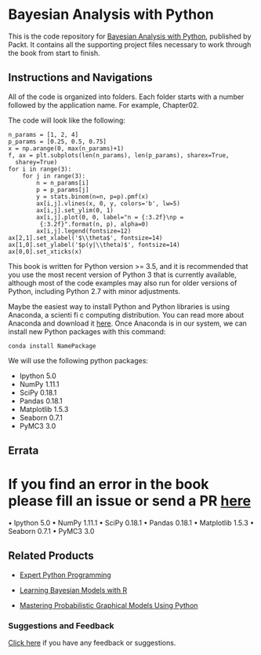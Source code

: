 # Bayesian Analysis with Python

This is the code repository for [Bayesian Analysis with Python](https://www.packtpub.com/big-data-and-business-intelligence/bayesian-analysis-python?utm_source=github&utm_medium=repository&utm_campaign=9781785883804), published by Packt. It contains all the supporting project files necessary to work through the book from start to finish.


## Instructions and Navigations

All of the code is organized into folders. Each folder starts with a number followed by the application name. For example, Chapter02.


The code will look like the following:
```
n_params = [1, 2, 4]
p_params = [0.25, 0.5, 0.75]
x = np.arange(0, max(n_params)+1)
f, ax = plt.subplots(len(n_params), len(p_params), sharex=True, 
  sharey=True)
for i in range(3):
    for j in range(3):
        n = n_params[i]
        p = p_params[j]
        y = stats.binom(n=n, p=p).pmf(x)
        ax[i,j].vlines(x, 0, y, colors='b', lw=5)
        ax[i,j].set_ylim(0, 1)
        ax[i,j].plot(0, 0, label="n = {:3.2f}\np = 
         {:3.2f}".format(n, p), alpha=0)
        ax[i,j].legend(fontsize=12)
ax[2,1].set_xlabel('$\\theta$', fontsize=14)
ax[1,0].set_ylabel('$p(y|\\theta)$', fontsize=14)
ax[0,0].set_xticks(x)
```

This book is written for Python version >= 3.5, and it is recommended that you use 
the most recent version of Python 3 that is currently available, although most of the 
code examples may also run for older versions of Python, including Python 2.7 with 
minor adjustments.

Maybe the easiest way to install Python and Python libraries is using Anaconda, 
a scienti fi c computing distribution. You can read more about Anaconda and 
download it [here](https://www.continuum.io/downloads). Once Anaconda is in 
our system, we can install new Python packages with this command: 

```conda install NamePackage```

We will use the following python packages:


* Ipython 5.0
* NumPy 1.11.1
* SciPy 0.18.1
* Pandas  0.18.1
* Matplotlib 1.5.3
* Seaborn 0.7.1
* PyMC3 3.0

## Errata

If you find an error in the book please fill an issue or send a PR [here](https://github.com/aloctavodia/BAP)
=======
•  Ipython 5.0
•  NumPy 1.11.1
•  SciPy 0.18.1
•  Pandas  0.18.1
•  Matplotlib 1.5.3
•  Seaborn 0.7.1
•  PyMC3 3.0


## Related Products
* [Expert Python Programming](https://www.packtpub.com/application-development/expert-python-programming?utm_source=github&utm_medium=repository&utm_campaign=9781847194947)

* [Learning Bayesian Models with R](https://www.packtpub.com/big-data-and-business-intelligence/learning-bayesian-models-r?utm_source=github&utm_medium=repository&utm_campaign=9781783987603)

* [Mastering Probabilistic Graphical Models Using Python](https://www.packtpub.com/big-data-and-business-intelligence/mastering-probabilistic-graphical-models-using-python?utm_source=github&utm_medium=repository&utm_campaign=9781784394684)
### Suggestions and Feedback
[Click here](https://docs.google.com/forms/d/e/1FAIpQLSe5qwunkGf6PUvzPirPDtuy1Du5Rlzew23UBp2S-P3wB-GcwQ/viewform) if you have any feedback or suggestions.
